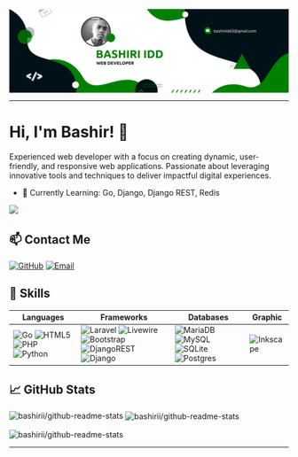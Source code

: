 <img align="center" alt="Profile_banner" src="https://github.com/bashirii/Green-B/blob/main/images/profile_banner.png?raw=true" />
<hr />

# Hi, I'm Bashir! 👋

Experienced web developer with a focus on creating dynamic, user-friendly, and responsive web applications. Passionate about leveraging innovative tools and techniques to deliver impactful digital experiences.

- 🌱 Currently Learning: Go, Django, Django REST, Redis
  <!-- - 🔍 Looking for: Developer role opportunities in full-stack development -->
  <!-- - 📝 Fun Fact: I enjoy learning about AI and leveraging tools like ChatGPT for problem-solving. -->

[![](https://visitcount.itsvg.in/api?id=bashirii&icon=0&color=3)](https://visitcount.itsvg.in)

## 📫 Contact Me

<!-- [![Portfolio](https://img.shields.io/badge/Portfolio-%23000000.svg?style=flat&logo=firefox&logoColor=white)](https://bashir-portfolio.com) -->

[![GitHub](https://img.shields.io/badge/GitHub-%2312100E.svg?style=flat&logo=github&logoColor=white)](https://github.com/bashirii)
[![Email](https://img.shields.io/badge/Email-D14836?style=flat&logo=gmail&logoColor=white)](mailto:bashiriidd3@gmail.com)

<!-- [![LinkedIn](https://img.shields.io/badge/LinkedIn-%230077B5.svg?style=flat&logo=linkedin&logoColor=white)](https://linkedin.com/in/bashirii) -->

## 🔧 Skills

| Languages                                                                                                                                                                                                                                                                                                                                                                         | Frameworks                                                                                                                                                                                                                                                                                                                                                                                                                                                                                                                                                           | Databases                                                                                                                                                                                                                                                                                                                                                                                                     | Graphic                                                                                             |
| --------------------------------------------------------------------------------------------------------------------------------------------------------------------------------------------------------------------------------------------------------------------------------------------------------------------------------------------------------------------------------- | -------------------------------------------------------------------------------------------------------------------------------------------------------------------------------------------------------------------------------------------------------------------------------------------------------------------------------------------------------------------------------------------------------------------------------------------------------------------------------------------------------------------------------------------------------------------- | ------------------------------------------------------------------------------------------------------------------------------------------------------------------------------------------------------------------------------------------------------------------------------------------------------------------------------------------------------------------------------------------------------------- | --------------------------------------------------------------------------------------------------- |
| ![Go](https://img.shields.io/badge/go-%2300ADD8.svg?style=flat&logo=go&logoColor=white) ![HTML5](https://img.shields.io/badge/html5-%23E34F26.svg?style=flat&logo=html5&logoColor=white) ![PHP](https://img.shields.io/badge/php-%23777BB4.svg?style=flat&logo=php&logoColor=white) ![Python](https://img.shields.io/badge/python-3670A0?style=flat&logo=python&logoColor=ffdd54) | ![Laravel](https://img.shields.io/badge/laravel-%23FF2D20.svg?style=flat&logo=laravel&logoColor=white) ![Livewire](https://img.shields.io/badge/livewire-%234e56a6.svg?style=flat&logo=livewire&logoColor=white) ![Bootstrap](https://img.shields.io/badge/bootstrap-%238511FA.svg?style=flat&logo=bootstrap&logoColor=white) ![DjangoREST](https://img.shields.io/badge/DJANGO-REST-ff1709?style=flat&logo=django&logoColor=white&color=ff1709&labelColor=gray) ![Django](https://img.shields.io/badge/django-%23092E20.svg?style=flat&logo=django&logoColor=white) | ![MariaDB](https://img.shields.io/badge/MariaDB-003545?style=flat&logo=mariadb&logoColor=white) ![MySQL](https://img.shields.io/badge/mysql-4479A1.svg?style=flat&logo=mysql&logoColor=white) ![SQLite](https://img.shields.io/badge/sqlite-%2307405e.svg?style=flat&logo=sqlite&logoColor=white) ![Postgres](https://img.shields.io/badge/postgres-%23316192.svg?style=flat&logo=postgresql&logoColor=white) | ![Inkscape](https://img.shields.io/badge/Inkscape-e0e0e0?style=flat&logo=inkscape&logoColor=080A13) |

## 📈 GitHub Stats

<p><img align="left" src="https://github-readme-stats.vercel.app/api/top-langs/?username=bashirii&theme=blue-green&hide_border=false&include_all_commits=false&count_private=false&layout=compact" alt="bashirii/github-readme-stats" /></p>
<p>&nbsp;<img align="center" src="https://github-readme-stats.vercel.app/api?username=bashirii&theme=blue-green&hide_border=false&include_all_commits=false&count_private=false" alt="bashirii/github-readme-stats" /></p>
<p><img align="center" src="https://github-readme-streak-stats.herokuapp.com/?user=bashirii&theme=blue-green&hide_border=false" alt="bashirii/github-readme-stats" /></p>

<hr />
